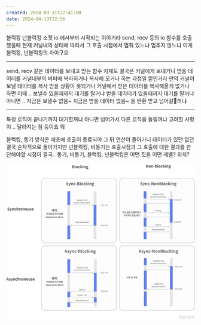 ```yaml
---
created: 2024-03-31T22:41:00
date: 2024-04-13T22:56
---
```

블럭킹 넌블럭킹
소켓 io 에서부터 시작되는 이야기라 
send, recv 등의 io 함수를 호출했을때
현재 커널내의 상태에 따라서 
그 호출 시점에서 멈춰 있느냐 멈추지 않느냐
이게 블럭킹, 넌블럭킹의 차이구요 

---

send, recv 같은 데이터를 보내고 받는 함수 자체도 결국은 커널에게 
보내거나 받을 데이터를 커널내부의 버퍼에 복사하거나
복사해 오거나 하는 과정일 뿐인거라
만약 커널이 보낼 데이터를 복사 받을 상황이 못되거나
커널에서 받은 데이터를 복사해올게 없거나 하면
이때 .. 보낼수 있을때까지 대기를 탈거냐
받을 데이터가 있을때까지 대기를 탈꺼냐
아니면 ..
지금은 보낼수 없음~ 지금은 받을 데이터 없음~
을 반환 받고 넘어갈꺼냐 

---

특정 로직이 끝나기까지
대기할꺼냐
아니면 넘어가서 다른 로직을 돌릴꺼냐
고려할 사항이 .. 달라지는 점 등이죠 뭐 

블럭킹, 동기 방식은
애초에 호출이 종료되야 그 뒤 연산이 돌아가니
데이터가 있던 없던
결국 순차적으로 돌아가지만 
넌블럭킹, 비동기는 호출시점과 그 호출에 대한 결과를 판단해야할 시점이
결국.. 동기, 비동기, 블럭킹, 넌블럭킹은
어떤 짓을 어떤 레벨? 위치? 

![Pasted image 20231207231843](real-resource-image/Pasted%20image%2020231207231843.png)